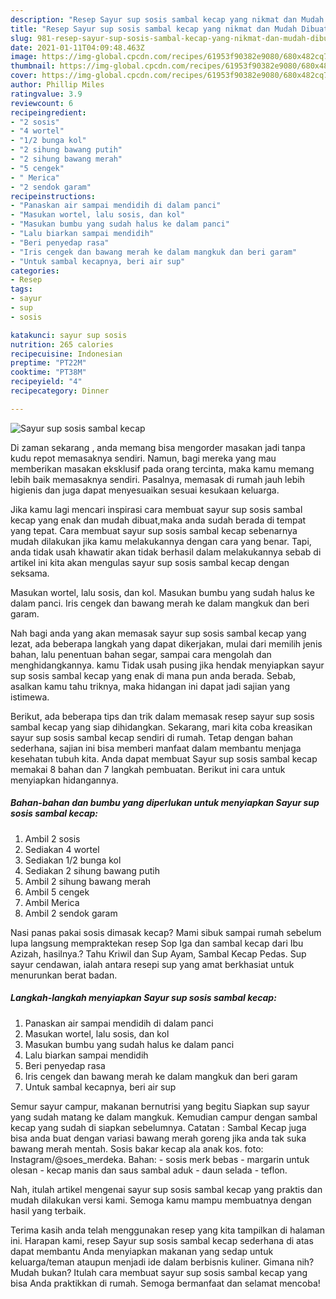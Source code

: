 ```yaml
---
description: "Resep Sayur sup sosis sambal kecap yang nikmat dan Mudah Dibuat"
title: "Resep Sayur sup sosis sambal kecap yang nikmat dan Mudah Dibuat"
slug: 981-resep-sayur-sup-sosis-sambal-kecap-yang-nikmat-dan-mudah-dibuat
date: 2021-01-11T04:09:48.463Z
image: https://img-global.cpcdn.com/recipes/61953f90382e9080/680x482cq70/sayur-sup-sosis-sambal-kecap-foto-resep-utama.jpg
thumbnail: https://img-global.cpcdn.com/recipes/61953f90382e9080/680x482cq70/sayur-sup-sosis-sambal-kecap-foto-resep-utama.jpg
cover: https://img-global.cpcdn.com/recipes/61953f90382e9080/680x482cq70/sayur-sup-sosis-sambal-kecap-foto-resep-utama.jpg
author: Phillip Miles
ratingvalue: 3.9
reviewcount: 6
recipeingredient:
- "2 sosis"
- "4 wortel"
- "1/2 bunga kol"
- "2 sihung bawang putih"
- "2 sihung bawang merah"
- "5 cengek"
- " Merica"
- "2 sendok garam"
recipeinstructions:
- "Panaskan air sampai mendidih di dalam panci"
- "Masukan wortel, lalu sosis, dan kol"
- "Masukan bumbu yang sudah halus ke dalam panci"
- "Lalu biarkan sampai mendidih"
- "Beri penyedap rasa"
- "Iris cengek dan bawang merah ke dalam mangkuk dan beri garam"
- "Untuk sambal kecapnya, beri air sup"
categories:
- Resep
tags:
- sayur
- sup
- sosis

katakunci: sayur sup sosis 
nutrition: 265 calories
recipecuisine: Indonesian
preptime: "PT22M"
cooktime: "PT38M"
recipeyield: "4"
recipecategory: Dinner

---
```



![Sayur sup sosis sambal kecap](https://img-global.cpcdn.com/recipes/61953f90382e9080/680x482cq70/sayur-sup-sosis-sambal-kecap-foto-resep-utama.jpg)

Di zaman  sekarang , anda memang bisa mengorder masakan jadi tanpa kudu repot memasaknya sendiri. Namun, bagi mereka yang mau memberikan masakan eksklusif pada orang tercinta, maka kamu memang lebih baik memasaknya sendiri. Pasalnya, memasak di rumah jauh lebih higienis dan juga dapat menyesuaikan sesuai kesukaan keluarga.

Jika kamu lagi mencari inspirasi cara membuat sayur sup sosis sambal kecap yang enak dan mudah dibuat,maka anda sudah berada di tempat yang tepat. Cara membuat sayur sup sosis sambal kecap  sebenarnya mudah dilakukan jika kamu melakukannya dengan cara yang benar. Tapi, anda tidak usah khawatir akan tidak berhasil dalam melakukannya 
sebab di artikel ini kita akan mengulas sayur sup sosis sambal kecap dengan seksama.  

Masukan wortel, lalu sosis, dan kol. Masukan bumbu yang sudah halus ke dalam panci. Iris cengek dan bawang merah ke dalam mangkuk dan beri garam.

Nah bagi anda yang akan memasak sayur sup sosis sambal kecap yang lezat, ada beberapa langkah yang dapat dikerjakan, mulai dari memilih jenis bahan, lalu penentuan bahan segar, sampai cara mengolah dan menghidangkannya. kamu Tidak usah pusing jika hendak menyiapkan sayur sup sosis sambal kecap yang enak di mana pun anda berada. Sebab, asalkan kamu  tahu triknya, maka hidangan ini dapat jadi sajian yang istimewa.

Berikut, ada beberapa tips dan trik dalam memasak resep sayur sup sosis sambal kecap yang siap dihidangkan. Sekarang, mari kita coba kreasikan sayur sup sosis sambal kecap sendiri di rumah. Tetap dengan bahan sederhana, sajian ini bisa memberi manfaat dalam membantu menjaga kesehatan tubuh kita. Anda dapat membuat Sayur sup sosis sambal kecap memakai 8 bahan dan 7 langkah pembuatan. Berikut ini cara untuk menyiapkan hidangannya.

<!--inarticleads1-->

##### Bahan-bahan dan bumbu yang diperlukan untuk menyiapkan Sayur sup sosis sambal kecap:

1. Ambil 2 sosis
1. Sediakan 4 wortel
1. Sediakan 1/2 bunga kol
1. Sediakan 2 sihung bawang putih
1. Ambil 2 sihung bawang merah
1. Ambil 5 cengek
1. Ambil  Merica
1. Ambil 2 sendok garam


Nasi panas pakai sosis dimasak kecap? Mami sibuk sampai rumah sebelum lupa langsung mempraktekan resep Sop Iga dan sambal kecap dari Ibu Azizah, hasilnya.? Tahu Kriwil dan Sup Ayam, Sambal Kecap Pedas. Sup sayur cendawan, ialah antara resepi sup yang amat berkhasiat untuk menurunkan berat badan. 

<!--inarticleads2-->

##### Langkah-langkah menyiapkan Sayur sup sosis sambal kecap:

1. Panaskan air sampai mendidih di dalam panci
1. Masukan wortel, lalu sosis, dan kol
1. Masukan bumbu yang sudah halus ke dalam panci
1. Lalu biarkan sampai mendidih
1. Beri penyedap rasa
1. Iris cengek dan bawang merah ke dalam mangkuk dan beri garam
1. Untuk sambal kecapnya, beri air sup


Semur sayur campur, makanan bernutrisi yang begitu Siapkan sup sayur yang sudah matang ke dalam mangkuk. Kemudian campur dengan sambal kecap yang sudah di siapkan sebelumnya. Catatan : Sambal Kecap juga bisa anda buat dengan variasi bawang merah goreng jika anda tak suka bawang merah mentah. Sosis bakar kecap ala anak kos. foto: Instagram/@soes_merdeka. Bahan: - sosis merk bebas - margarin untuk olesan - kecap manis dan saus sambal aduk - daun selada - teflon. 

Nah, itulah artikel mengenai  sayur sup sosis sambal kecap  yang praktis dan mudah dilakukan versi kami. Semoga kamu mampu membuatnya dengan hasil yang terbaik. 

Terima kasih anda telah menggunakan resep yang kita tampilkan di halaman ini. Harapan kami, resep  Sayur sup sosis sambal kecap sederhana di atas dapat membantu Anda menyiapkan makanan yang sedap untuk keluarga/teman ataupun menjadi ide dalam berbisnis kuliner. Gimana nih? Mudah bukan? Itulah cara membuat sayur sup sosis sambal kecap yang bisa Anda praktikkan di rumah. Semoga bermanfaat dan selamat mencoba!

